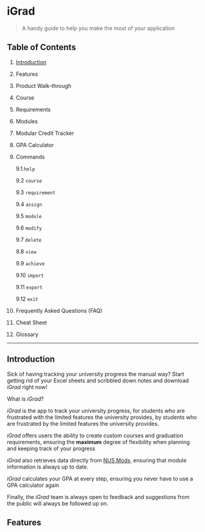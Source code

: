 # iGrad 
> A handy guide to help you make the most of your application

## Table of Contents

1. [Introduction](#Introduction)
2. Features
3. Product Walk-through
4. Course
5. Requirements
6. Modules
7. Modular Credit Tracker
8. GPA Calculator
9. Commands
    
    9.1.`help`
    
    9.2 `course`
    
    9.3 `requirement`
    
    9.4 `assign`
    
    9.5 `module`
  
    9.6 `modify`
  
    9.7 `delete`
  
    9.8 `view`
  
    9.9 `achieve`
  
    9.10 `import`
  
    9.11 `export`
  
    9.12 `exit`
   
10. Frequently Asked Questions (FAQ)
11. Cheat Sheet
12. Glossary

---

## Introduction

Sick of having tracking your university progress the manual way? 
Start getting rid of your Excel sheets and scribbled down notes and download *iGrad* right now!

What is *iGrad*? 

*iGrad* is the app to track your university progress, for students who are frustrated with the
limited features the university provides, by students who are frustrated by the limited
features the university provides. 

*iGrad* offers users the ability to create custom courses and graduation requirements,
ensuring the **maximum** degree of flexibility when planning and keeping track of your progress

*iGrad* also retrieves data directly from [NUS Mods](https://www.nusmods.com), ensuring that module
information is always up to date.

*iGrad* calculates your GPA at every step, ensuring you never have to use a GPA calculator again

Finally, the *iGrad* team is always open to feedback and suggestions from the public will always be followed up on.

## Features  
